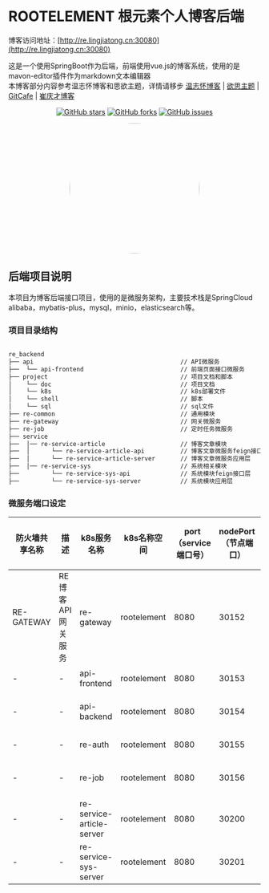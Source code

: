# ROOTELEMENT 根元素个人博客后端

博客访问地址：[http://re.lingjiatong.cn:30080](http://re.lingjiatong.cn:30080)

这是一个使用SpringBoot作为后端，前端使用vue.js的博客系统，使用的是mavon-editor插件作为markdown文本编辑器<br>
本博客部分内容参考温志怀博客和思欲主题，详情请移步  [温志怀博客](http://www.wenzhihuai.com) | [欲思主题](https://yusi123.com/) | [GitCafe](https://gitcafe.net/) | [崔庆才博客](https://cuiqingcai.com/)<br>

<div align="center">

[![GitHub stars](https://img.shields.io/github/stars/ljtnono/re_backend.svg)](https://github.com/ljtnono/re_backend/stargazers)
[![GitHub forks](https://img.shields.io/github/forks/ljtnono/re_backend.svg)](https://github.com/ljtnono/re_backend/network)
[![GitHub issues](https://img.shields.io/github/issues/ljtnono/re_backend.svg)](https://github.com/ljtnono/re_backend/issues)

</div>

<div align="center">
    <img src="https://avatars.githubusercontent.com/u/37091714?v=4" style="border-radius: 50% !important; width: 260px; height: 260px;"/>
</div>


## 后端项目说明

本项目为博客后端接口项目，使用的是微服务架构，主要技术栈是SpringCloud alibaba，mybatis-plus，mysql，minio，elasticsearch等。

### 项目目录结构

```txt

re_backend  
├── api                                         // API微服务
├──  └── api-frontend                           // 前端页面接口微服务
├── project                                     // 项目文档和脚本
│    └── doc                                    // 项目文档
│    └── k8s                                    // k8s部署文件
│    └── shell                                  // 脚本
│    └── sql                                    // sql文件
├── re-common                                   // 通用模块
├── re-gateway                                  // 网关微服务
├── re-job                                      // 定时任务微服务
├── service
├──  │── re-service-article                     // 博客文章模块
├──  │      └── re-service-article-api          // 博客文章微服务feign接口层
├──  │      └── re-service-article-server       // 博客文章微服务应用层
├──  │── re-service-sys                         // 系统相关模块
├──         └── re-service-sys-api              // 系统模块feign接口层
├──         └── re-service-sys-server           // 系统模块应用层

```

### 微服务端口设定

| 防火墙共享名称 | 描述              | k8s服务名称               | k8s名称空间 | port（service端口号） | nodePort（节点端口） | targetPort（容器端口） | spring cloud微服务名称    | spring cloud微服务描述 | 开发环境端口号 | 防火墙暴露端口号 |
| -------------- | ----------------- | ------------------------- | ----------- | --------------------- | -------------------- | ---------------------- | ------------------------- | ---------------------- | :------------- | ---------------- |
| RE-GATEWAY     | RE博客API网关服务 | re-gateway                | rootelement | 8080                  | 30152                | 8080                   | re-gateway                | API网关                | 8152           | 30152            |
| -              | -                 | api-frontend              | rootelement | 8080                  | 30153                | 8080                   | api-frontend              | 博客前端接口           | 8153           | -                |
| -              | -                 | api-backend               | rootelement | 8080                  | 30154                | 8080                   | api-backend               | 博客后台管理接口       | 8154           | -                |
| -              | -                 | re-auth                   | rootelement | 8080                  | 30155                | 8080                   | re-auth                   | 认证微服务             | 8155           | -                |
| -              | -                 | re-job                    | rootelement | 8080                  | 30156                | 8080                   | re-job                    | 定时任务微服务         | 8156           | -                |
| -              | -                 | re-service-article-server | rootelement | 8080                  | 30200                | 8080                   | re-service-article-server | 文章微服务             | 8200           | -                |
| -              | -                 | re-service-sys-server     | rootelement | 8080                  | 30201                | 8080                   | re-service-sys-server     | 系统设置微服务         | 8201           | -                |


